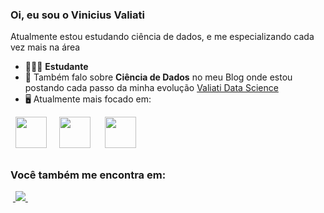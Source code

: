### Oi, eu sou o Vinicius Valiati
Atualmente estou estudando ciência de dados, e me especializando cada vez mais na área

- 👨🏻‍💻 **Estudante**
- 📸 Também falo sobre **Ciência de Dados** no meu Blog onde estou postando cada passo da minha evolução [Valiati Data Science](https://datasciencevaliati.blogspot.com/)
- 🖥️ Atualmente mais focado em:
<div style="display: inline">
  &nbsp;&nbsp;<img width='50' height='50' src="https://cdn.jsdelivr.net/gh/devicons/devicon/icons/python/python-original.svg" />&nbsp;&nbsp;
  &nbsp;&nbsp;<img width='50' height='50' src="https://cdn.jsdelivr.net/gh/devicons/devicon/icons/r/r-original.svg" />&nbsp;&nbsp;&nbsp;
  &nbsp;&nbsp;<img width='50' height='50' src="https://cdn.jsdelivr.net/gh/devicons/devicon/icons/sql/sql-original-wordmark.svg" />&nbsp;&nbsp;
</div> 

##

### Você também me encontra em:
&nbsp;<a href="https://www.linkedin.com/in/viniciusvaliati/">
  <img src="https://img.shields.io/badge/linkedin-%230077B5.svg?style=for-the-badge&logo=linkedin&logoColor=white">
</a>&nbsp;

